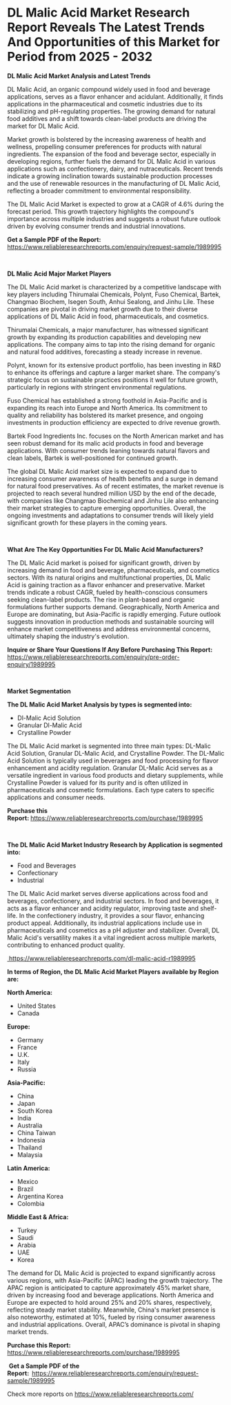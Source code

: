 <p><h1>DL Malic Acid Market Research Report Reveals The Latest Trends And Opportunities of this Market for Period from 2025 - 2032</h1></p><p><strong>DL Malic Acid Market Analysis and Latest Trends</strong></p>
<p><p>DL Malic Acid, an organic compound widely used in food and beverage applications, serves as a flavor enhancer and acidulant. Additionally, it finds applications in the pharmaceutical and cosmetic industries due to its stabilizing and pH-regulating properties. The growing demand for natural food additives and a shift towards clean-label products are driving the market for DL Malic Acid.</p><p>Market growth is bolstered by the increasing awareness of health and wellness, propelling consumer preferences for products with natural ingredients. The expansion of the food and beverage sector, especially in developing regions, further fuels the demand for DL Malic Acid in various applications such as confectionery, dairy, and nutraceuticals. Recent trends indicate a growing inclination towards sustainable production processes and the use of renewable resources in the manufacturing of DL Malic Acid, reflecting a broader commitment to environmental responsibility.</p><p>The DL Malic Acid Market is expected to grow at a CAGR of 4.6% during the forecast period. This growth trajectory highlights the compound's importance across multiple industries and suggests a robust future outlook driven by evolving consumer trends and industrial innovations.</p></p>
<p><strong>Get a Sample PDF of the Report:&nbsp;</strong> <a href="https://www.reliableresearchreports.com/enquiry/request-sample/1989995?utm_campaign=1950&utm_medium=2&utm_source=Github&utm_content=ia&utm_term=14022025&utm_id=dl-malic-acid">https://www.reliableresearchreports.com/enquiry/request-sample/1989995</a></p>
<p>&nbsp;</p>
<p><strong>DL Malic Acid Major Market Players</strong></p>
<p><p>The DL Malic Acid market is characterized by a competitive landscape with key players including Thirumalai Chemicals, Polynt, Fuso Chemical, Bartek, Changmao Biochem, Isegen South, Anhui Sealong, and Jinhu Lile. These companies are pivotal in driving market growth due to their diverse applications of DL Malic Acid in food, pharmaceuticals, and cosmetics.</p><p>Thirumalai Chemicals, a major manufacturer, has witnessed significant growth by expanding its production capabilities and developing new applications. The company aims to tap into the rising demand for organic and natural food additives, forecasting a steady increase in revenue.</p><p>Polynt, known for its extensive product portfolio, has been investing in R&D to enhance its offerings and capture a larger market share. The company's strategic focus on sustainable practices positions it well for future growth, particularly in regions with stringent environmental regulations.</p><p>Fuso Chemical has established a strong foothold in Asia-Pacific and is expanding its reach into Europe and North America. Its commitment to quality and reliability has bolstered its market presence, and ongoing investments in production efficiency are expected to drive revenue growth.</p><p>Bartek Food Ingredients Inc. focuses on the North American market and has seen robust demand for its malic acid products in food and beverage applications. With consumer trends leaning towards natural flavors and clean labels, Bartek is well-positioned for continued growth.</p><p>The global DL Malic Acid market size is expected to expand due to increasing consumer awareness of health benefits and a surge in demand for natural food preservatives. As of recent estimates, the market revenue is projected to reach several hundred million USD by the end of the decade, with companies like Changmao Biochemical and Jinhu Lile also enhancing their market strategies to capture emerging opportunities. Overall, the ongoing investments and adaptations to consumer trends will likely yield significant growth for these players in the coming years.</p></p>
<p>&nbsp;</p>
<p><strong>What Are The Key Opportunities For DL Malic Acid Manufacturers?</strong></p>
<p><p>The DL Malic Acid market is poised for significant growth, driven by increasing demand in food and beverage, pharmaceuticals, and cosmetics sectors. With its natural origins and multifunctional properties, DL Malic Acid is gaining traction as a flavor enhancer and preservative. Market trends indicate a robust CAGR, fueled by health-conscious consumers seeking clean-label products. The rise in plant-based and organic formulations further supports demand. Geographically, North America and Europe are dominating, but Asia-Pacific is rapidly emerging. Future outlook suggests innovation in production methods and sustainable sourcing will enhance market competitiveness and address environmental concerns, ultimately shaping the industry's evolution.</p></p>
<p><strong>Inquire or Share Your Questions If Any Before Purchasing This Report:</strong> <a href="https://www.reliableresearchreports.com/enquiry/pre-order-enquiry/1989995?utm_campaign=1950&utm_medium=2&utm_source=Github&utm_content=ia&utm_term=14022025&utm_id=dl-malic-acid">https://www.reliableresearchreports.com/enquiry/pre-order-enquiry/1989995</a></p>
<p>&nbsp;</p>
<p><strong>Market Segmentation</strong></p>
<p><strong>The DL Malic Acid Market Analysis by types is segmented into:</strong></p>
<p><ul><li>Dl-Malic Acid Solution</li><li>Granular Dl-Malic Acid</li><li>Crystalline Powder</li></ul></p>
<p><p>The DL Malic Acid market is segmented into three main types: DL-Malic Acid Solution, Granular DL-Malic Acid, and Crystalline Powder. The DL-Malic Acid Solution is typically used in beverages and food processing for flavor enhancement and acidity regulation. Granular DL-Malic Acid serves as a versatile ingredient in various food products and dietary supplements, while Crystalline Powder is valued for its purity and is often utilized in pharmaceuticals and cosmetic formulations. Each type caters to specific applications and consumer needs.</p></p>
<p><strong>Purchase this Report:&nbsp;</strong><a href="https://www.reliableresearchreports.com/purchase/1989995?utm_campaign=1950&utm_medium=2&utm_source=Github&utm_content=ia&utm_term=14022025&utm_id=dl-malic-acid">https://www.reliableresearchreports.com/purchase/1989995</a></p>
<p>&nbsp;</p>
<p><strong>The DL Malic Acid Market Industry Research by Application is segmented into:</strong></p>
<p><ul><li>Food and Beverages</li><li>Confectionary</li><li>Industrial</li></ul></p>
<p><p>The DL Malic Acid market serves diverse applications across food and beverages, confectionery, and industrial sectors. In food and beverages, it acts as a flavor enhancer and acidity regulator, improving taste and shelf-life. In the confectionery industry, it provides a sour flavor, enhancing product appeal. Additionally, its industrial applications include use in pharmaceuticals and cosmetics as a pH adjuster and stabilizer. Overall, DL Malic Acid's versatility makes it a vital ingredient across multiple markets, contributing to enhanced product quality.</p></p>
<p><a href="https://www.reliableresearchreports.com/dl-malic-acid-r1989995?utm_campaign=1950&utm_medium=2&utm_source=Github&utm_content=ia&utm_term=14022025&utm_id=dl-malic-acid">&nbsp;https://www.reliableresearchreports.com/dl-malic-acid-r1989995</a></p>
<p><strong>In terms of Region, the DL Malic Acid Market Players available by Region are:</strong></p>
<p>
    <p> <strong> North America: </strong>
        <ul>
            <li>United States</li>
            <li>Canada</li>
        </ul>
        </p> 
    <p> <strong> Europe: </strong>
        <ul>
            <li>Germany</li>
            <li>France</li>
            <li>U.K.</li>
            <li>Italy</li>
            <li>Russia</li>
        </ul>
        </p> 
    <p> <strong> Asia-Pacific: </strong>
        <ul>
            <li>China</li>
            <li>Japan</li>
            <li>South Korea</li>
            <li>India</li>
            <li>Australia</li>
            <li>China Taiwan</li>
            <li>Indonesia</li>
            <li>Thailand</li>
            <li>Malaysia</li>
        </ul>
        </p> 
    <p> <strong> Latin America: </strong>
        <ul>
            <li>Mexico</li>
            <li>Brazil</li>
            <li>Argentina Korea</li>
            <li>Colombia</li>
        </ul>
        </p> 
    <p> <strong> Middle East & Africa: </strong>
        <ul>
            <li>Turkey</li>
            <li>Saudi</li>
            <li>Arabia</li>
            <li>UAE</li>
            <li>Korea</li>
        </ul>
    </p>
    </p>
<p><p>The demand for DL Malic Acid is projected to expand significantly across various regions, with Asia-Pacific (APAC) leading the growth trajectory. The APAC region is anticipated to capture approximately 45% market share, driven by increasing food and beverage applications. North America and Europe are expected to hold around 25% and 20% shares, respectively, reflecting steady market stability. Meanwhile, China's market presence is also noteworthy, estimated at 10%, fueled by rising consumer awareness and industrial applications. Overall, APAC’s dominance is pivotal in shaping market trends.</p></p>
<p><strong>Purchase this Report: </strong><a href="https://www.reliableresearchreports.com/purchase/1989995?utm_campaign=1950&utm_medium=2&utm_source=Github&utm_content=ia&utm_term=14022025&utm_id=dl-malic-acid">https://www.reliableresearchreports.com/purchase/1989995</a></p>
<p>&nbsp;<strong>Get a Sample PDF of the Report:&nbsp;&nbsp;</strong><a href="https://www.reliableresearchreports.com/enquiry/request-sample/1989995?utm_campaign=1950&utm_medium=2&utm_source=Github&utm_content=ia&utm_term=14022025&utm_id=dl-malic-acid">https://www.reliableresearchreports.com/enquiry/request-sample/1989995</a></p>
<p><strong></strong></p>
<p>Check more reports on <a href="https://www.reliableresearchreports.com/?utm_campaign=1950&utm_medium=2&utm_source=Github&utm_content=ia&utm_term=14022025&utm_id=dl-malic-acid">https://www.reliableresearchreports.com/</a></p>